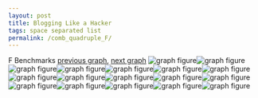 ```yaml
---
layout: post
title: Blogging Like a Hacker
tags: space separated list
permalink: /comb_quadruple_F/
---
```


F Benchmarks
[previous graph](../comb_quadruple_EGG/), [next graph](../comb_quadruple_FACE/)
<img src="./images/quadruple/F/F-AVL_box.png" alt="graph figure"><img src="./images/quadruple/F/F-A_box.png" alt="graph figure"><img src="./images/quadruple/F/F-CYPHERD_box.png" alt="graph figure"><img src="./images/quadruple/F/F-EGG_box.png" alt="graph figure"><img src="./images/quadruple/F/F-FACE_box.png" alt="graph figure"><img src="./images/quadruple/F/F-FLOYD_box.png" alt="graph figure"><img src="./images/quadruple/F/F-F_box.png" alt="graph figure"><img src="./images/quadruple/F/F-H_box.png" alt="graph figure"><img src="./images/quadruple/F/F-JSOND_box.png" alt="graph figure"><img src="./images/quadruple/F/F-K_box.png" alt="graph figure"><img src="./images/quadruple/F/F-O_box.png" alt="graph figure"><img src="./images/quadruple/F/F-PDFD_box.png" alt="graph figure"><img src="./images/quadruple/F/F-RB_box.png" alt="graph figure"><img src="./images/quadruple/F/F-ROD_box.png" alt="graph figure"><img src="./images/quadruple/F/F-SMATRIX_box.png" alt="graph figure"><img src="./images/quadruple/F/F-SORTD_box.png" alt="graph figure"><img src="./images/quadruple/F/F-ZB_box.png" alt="graph figure">